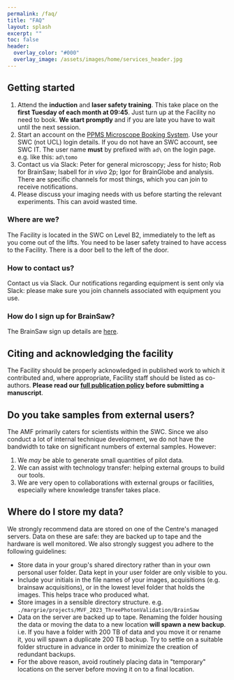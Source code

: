 ```yaml
---
permalink: /faq/
title: "FAQ"
layout: splash
excerpt: ""
toc: false
header:
  overlay_color: "#000"
  overlay_image: /assets/images/home/services_header.jpg
---
```





## Getting started
1. Attend the **induction** and **laser safety training**. This take place on the **first Tuesday of each month at 09:45**. Just turn up at the Facility no need to book. **We start promptly** and if you are late you have to wait until the next session. 
2. Start an account on the [PPMS Microscope Booking System](https://ppms.eu/ucl-swc/login/?pf=2). Use your SWC (not UCL) login details. If you do not have an SWC account, see SWC IT. The user name **must** by prefixed with `ad\` on the login page. e.g. like this: `ad\tomo`
3. Contact us via Slack: Peter for general microscopy; Jess for histo; Rob for BrainSaw; Isabell for _in vivo_ 2p; Igor for BrainGlobe and analysis. There are specific channels for most things, which you can join to receive notifications. 
4. Please discuss your imaging needs with us before starting the relevant experiments. This can avoid wasted time. 


### Where are we?
The Facility is located in the SWC on Level B2, immediately to the left as you come out of the lifts.
You need to be laser safety trained to have access to the Facility. 
There is a door bell to the left of the door.

### How to contact us?
Contact us via Slack. Our notifications regarding equipment is sent only via Slack: please make sure you join channels associated with equipment you use. 

### How do I sign up for BrainSaw?
The BrainSaw sign up details are [here](/serialSectionSWC).


## Citing and acknowledging the facility
The Facility should be properly acknowledged in published work to which it contributed and, where appropriate, Facility staff should be listed as co-authors. **Please read our [full publication policy](/publication-policy) before submitting a manuscript**.


## Do you take samples from external users?
The AMF primarily caters for scientists within the SWC. 
Since we also conduct a lot of internal technique development, we do not have the bandwidth to take on significant numbers of external samples.
However:
1. We _may_ be able to generate small quantities of pilot data.
2. We can assist with technology transfer: helping external groups to build our tools.  
3. We are very open to collaborations with external groups or facilities, especially where knowledge transfer takes place.



## Where do I store my data?
We strongly recommend data are stored on one of the Centre's managed servers. 
Data on these are safe: they are backed up to tape and the hardware is well monitored.
We also strongly suggest you adhere to the following guidelines:

* Store data in your group's shared directory rather than in your own personal user folder. Data kept in your user folder are only visible to you. 
* Include your initials in the file names of your images, acquisitions (e.g. brainsaw acquisitions), or in the lowest level folder that holds the images. This helps trace who produced what. 
* Store images in a sensible directory structure. e.g. `./margrie/projects/MVF_2023_ThreePhotonValidation/BrainSaw`
* Data on the server are backed up to tape. Renaming the folder housing the data or moving the data to a new location **will spawn a new backup**. i.e. If you have a folder with 200 TB of data and you move it or rename it, you will spawn a duplicate 200 TB backup. Try to settle on a suitable folder structure in advance in order to minimize the creation of redundant backups. 
* For the above reason, avoid routinely placing data in "temporary" locations on the server before moving it on to a final location. 
